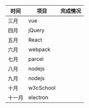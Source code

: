 |时间|项目|完成情况|
|---|---|---|
|三月|vue||
|四月|jQuery||
|五月|React||
|六月|webpack||
|七月|parcel||
|八月|nodejs||
|九月|nodejs||
|十月|w3cSchool||
|十一月|electron||